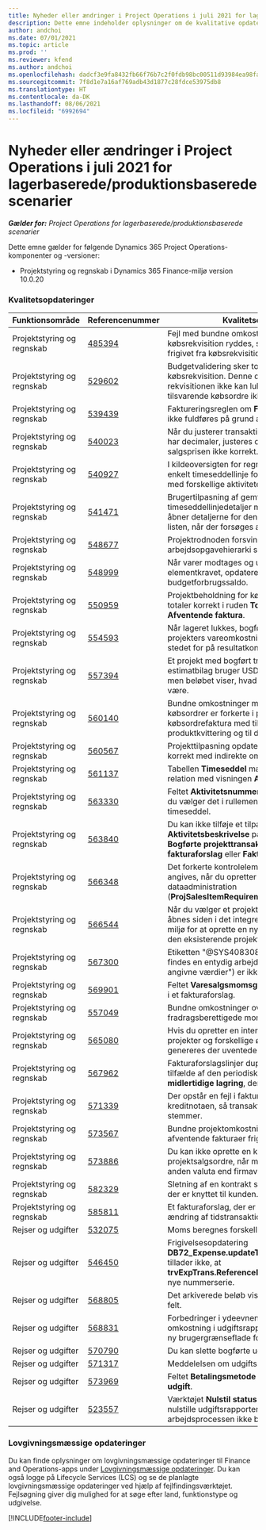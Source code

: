 ```yaml
---
title: Nyheder eller ændringer i Project Operations i juli 2021 for lagerbaserede/produktionsbaserede scenarier
description: Dette emne indeholder oplysninger om de kvalitative opdateringer, der er tilgængelige i juli 2021-udgivelsen af Project Operations for lagerbaserede/produktionsbaserede scenarier.
author: andchoi
ms.date: 07/01/2021
ms.topic: article
ms.prod: ''
ms.reviewer: kfend
ms.author: andchoi
ms.openlocfilehash: dadcf3e9fa8432fb66f76b7c2f0fdb98bc00511d93984ea98fa30b4fc03fa426
ms.sourcegitcommit: 7f8d1e7a16af769adb43d1877c28fdce53975db8
ms.translationtype: HT
ms.contentlocale: da-DK
ms.lasthandoff: 08/06/2021
ms.locfileid: "6992694"
---
```

# <a name="whats-new-or-changed-in-project-operations-july-2021-for-stockedproduction-based-scenarios"></a>Nyheder eller ændringer i Project Operations i juli 2021 for lagerbaserede/produktionsbaserede scenarier

_**Gælder for:** Project Operations for lagerbaserede/produktionsbaserede scenarier_

Dette emne gælder for følgende Dynamics 365 Project Operations-komponenter og -versioner:

- Projektstyring og regnskab i Dynamics 365 Finance-miljø version 10.0.20
 
### <a name="quality-updates"></a>Kvalitetsopdateringer
                                                                                                                                                                                  
| Funktionsområde                      | Referencenummer| Kvalitetsopdatering                                                                                                                                                                          |
|-----------------------------------|--------|---------------------------------------------------------------------------------------------------------------------------------------------------------------------------------|
| Projektstyring og regnskab | [485394](https://fix.lcs.dynamics.com/Issue/Details/?bugId=485394) | Fejl med bundne omkostningsposter fra en købsrekvisition ryddes, så snart købsordren er frigivet fra købsrekvisitionen.                                                                           |
| Projektstyring og regnskab | [529602](https://fix.lcs.dynamics.com/Issue/Details/?bugId=529602) | Budgetvalidering sker to gange på en købsrekvisition. Denne duplikering betyder, at rekvisitionen ikke kan lukkes, og at den tilsvarende købsordre ikke oprettes.                                                                                                                        |
| Projektstyring og regnskab | [539439](https://fix.lcs.dynamics.com/Issue/Details/?bugId=539439) | Faktureringsreglen om **Faktureringsprocent** kan ikke fuldføres på grund af et afrundingsproblem.                                                                              |
| Projektstyring og regnskab | [540023](https://fix.lcs.dynamics.com/Issue/Details/?bugId=540023) | Når du justerer transaktionen, og procentdelen har decimaler, justeres omkostningen og salgsprisen ikke korrekt.                                      |
| Projektstyring og regnskab | [540927](https://fix.lcs.dynamics.com/Issue/Details/?bugId=540927) | I kildeoversigten for regnskab vises timer for en enkelt timeseddellinje for flere timeseddellinjer med forskellige aktiviteter.                                      |
| Projektstyring og regnskab | [541471](https://fix.lcs.dynamics.com/Issue/Details/?bugId=541471) | Brugertilpasning af gemte oversigter og timeseddellinjedetaljer medfører, at systemet altid åbner detaljerne for den første timeseddel på listen, når der forsøges at åbne en timeseddel.  |
| Projektstyring og regnskab | [548677](https://fix.lcs.dynamics.com/Issue/Details/?bugId=548677) | Projektrodnoden forsvinder, og poster for arbejdsopgavehierarki slettes efter importen.                                                                                             |
| Projektstyring og regnskab | [548999](https://fix.lcs.dynamics.com/Issue/Details/?bugId=548999) | Når varer modtages og udstedes delvist fra elementkravet, opdaterer systemet den forkerte budgetforbrugssaldo. |
| Projektstyring og regnskab | [550959](https://fix.lcs.dynamics.com/Issue/Details/?bugId=550959) | Projektbeholdning for købsordrer viser ikke totaler korrekt i ruden **Totaler** eller i gitteret **Afventende faktura**.                                                                  |
| Projektstyring og regnskab | [554593](https://fix.lcs.dynamics.com/Issue/Details/?bugId=554593) | Når lageret lukkes, bogføres tilpasninger af projekters vareomkostning på saldokontoen i stedet for på resultatkontoen.                                                            |
| Projektstyring og regnskab | [557394](https://fix.lcs.dynamics.com/Issue/Details/?bugId=557394) | Et projekt med bogført transaktionsbilag og et estimatbilag bruger USD som regnskabsvalutaen, men beløbet viser, hvad det tilsvarende CAD ville være.              |
| Projektstyring og regnskab | [560140](https://fix.lcs.dynamics.com/Issue/Details/?bugId=560140) | Bundne omkostninger med et varekrav og købsordrer er forkerte i processen til købsordrefaktura med til dels en produktkvittering og til dels en faktura.       |
| Projektstyring og regnskab | [560567](https://fix.lcs.dynamics.com/Issue/Details/?bugId=560567) | Projekttilpasning opdaterer ikke salgsbeløbet korrekt med indirekte omkostninger.                                                                                    |
| Projektstyring og regnskab | [561137](https://fix.lcs.dynamics.com/Issue/Details/?bugId=561137) | Tabellen **Timeseddel** mangler en defineret relation med visningen **Arbejder/ressource**.                                                                                   |
| Projektstyring og regnskab | [563330](https://fix.lcs.dynamics.com/Issue/Details/?bugId=563330) | Feltet **Aktivitetsnummer** kan ikke udfyldes, når du vælger det i rullemenuen for en intern timeseddel.                                                                 |
| Projektstyring og regnskab | [563840](https://fix.lcs.dynamics.com/Issue/Details/?bugId=563840) | Du kan ikke tilføje et tilpasset felt for **Formål** eller **Aktivitetsbeskrivelse** på følgende sider: **Bogførte projekttransaktioner**, **Oprettelse af fakturaforslag** eller **Fakturaforslag**.  |
| Projektstyring og regnskab | [566348](https://fix.lcs.dynamics.com/Issue/Details/?bugId=566348) | Det forkerte kontrolelement for leveringsdato angives, når du opretter varekrav ved hjælp af dataadministration (**ProjSalesItemRequirementEntity**).                                              |
| Projektstyring og regnskab | [566544](https://fix.lcs.dynamics.com/Issue/Details/?bugId=566544) | Når du vælger et projektkontrakt-id i Finance, åbnes siden i det integrerede Project Operations-miljø for at oprette en ny post i stedet for at åbne den eksisterende projektkontrakt.                                                                                                                 |
| Projektstyring og regnskab | [567300](https://fix.lcs.dynamics.com/Issue/Details/?bugId=567300) |  Etiketten "@SYS4083080" ("Der kunne ikke findes en entydig arbejderpost svarende til de angivne værdier") er ikke oversat til dansk.                                |
| Projektstyring og regnskab | [569901](https://fix.lcs.dynamics.com/Issue/Details/?bugId=569901) | Feltet **Varesalgsmomsgruppe** kan ikke redigeres i et fakturaforslag.                                                                               |
| Projektstyring og regnskab | [557049](https://fix.lcs.dynamics.com/Issue/Details/?bugId=557049) | Bundne omkostninger overdrives med ikke-fradragsberettigede momsbeløb.                                                                                                    |
| Projektstyring og regnskab | [565080](https://fix.lcs.dynamics.com/Issue/Details/?bugId=565080) | Hvis du opretter en intern timeseddel med flere projekter og forskellige økonomiske dimensioner, genereres der uventede værdier i hovedbogen.                             |
| Projektstyring og regnskab | [567962](https://fix.lcs.dynamics.com/Issue/Details/?bugId=567962) | Fakturaforslagslinjer duplikeres på grund af flere tilfælde af den periodiske proces **Importér fra midlertidige lagring**, der kører samtidig.                                      |
| Projektstyring og regnskab | [571339](https://fix.lcs.dynamics.com/Issue/Details/?bugId=571339) | Der opstår en fejl i fakturaforslaget til kreditnotaen, så transaktionerne på bilaget ikke stemmer.    |
| Projektstyring og regnskab | [573567](https://fix.lcs.dynamics.com/Issue/Details/?bugId=573567) | Bundne projektomkostninger bliver forkerte, når afventende fakturaer frigives.                                                                             |
| Projektstyring og regnskab | [573886](https://fix.lcs.dynamics.com/Issue/Details/?bugId=573886) | Du kan ikke oprette en kreditnota for en projektsalgsordre, når momsen er angivet i en anden valuta end firmavalutaen.                                      |
| Projektstyring og regnskab | [582329](https://fix.lcs.dynamics.com/Issue/Details/?bugId=582329) | Sletning af en kontrakt sletter også den adresse, der er knyttet til kunden.                                                                                     |
| Projektstyring og regnskab | [585811](https://fix.lcs.dynamics.com/Issue/Details/?bugId=585811) | Et fakturaforslag, der er resultatet af en negativ ændring af tidstransaktionen, kan ikke bogføres.                                                                    |
| Rejser og udgifter                  | [532075](https://fix.lcs.dynamics.com/Issue/Details/?bugId=532075) | Moms beregnes forskelligt i udgiftsrapporter.                                                                                                                  |
| Rejser og udgifter                  | [546450](https://fix.lcs.dynamics.com/Issue/Details/?bugId=546450) | Frigivelsesopdatering **DB72_Expense.updateTrvExpTransProjTransId()** tillader ikke, at **trvExpTrans.ReferenceDataAreaId** opretter den nye nummerserie.                    |
| Rejser og udgifter                  | [568805](https://fix.lcs.dynamics.com/Issue/Details/?bugId=568805) | Det arkiverede beløb vises ikke i det obligatoriske felt.                                                                                                             |
| Rejser og udgifter                  | [568831](https://fix.lcs.dynamics.com/Issue/Details/?bugId=568831) | Forbedringer i ydeevnen ved vedhæftning af en omkostning i udgiftsrapporten ved hjælp af den ny brugergrænseflade for udgifter.                                                            |
| Rejser og udgifter                  | [570790](https://fix.lcs.dynamics.com/Issue/Details/?bugId=570790) | Du kan slette bogførte udgiftsrapporter.                                                                                           |
| Rejser og udgifter                  | [571317](https://fix.lcs.dynamics.com/Issue/Details/?bugId=571317) | Meddelelsen om udgiftspolitik vises flere gange.                                                                                                       |
| Rejser og udgifter                  | [573969](https://fix.lcs.dynamics.com/Issue/Details/?bugId=573969) | Feltet **Betalingsmetode** er inkluderet i ruden **Ny udgift**.                                                                                                      |
| Rejser og udgifter                  | [523557](https://fix.lcs.dynamics.com/Issue/Details/?bugId=523557) | Værktøjet **Nulstil status for udgiftsdokument** bør nulstille udgiftsrapportens status til **Kladde**, hvis arbejdsprocessen ikke blev fundet. 

### <a name="regulatory-updates"></a>Lovgivningsmæssige opdateringer
Du kan finde oplysninger om lovgivningsmæssige opdateringer til Finance and Operations-apps under [Lovgivningsmæssige opdateringer](/dynamics365/finance/localizations/regulatory-updates). Du kan også logge på Lifecycle Services (LCS) og se de planlagte lovgivningsmæssige opdateringer ved hjælp af fejlfindingsværktøjet. Fejlsøgning giver dig mulighed for at søge efter land, funktionstype og udgivelse.


[!INCLUDE[footer-include](../../includes/footer-banner.md)]

